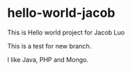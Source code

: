 # hello-world-jacob
This is Hello world project for Jacob Luo

This is a test for new branch. 

I like Java, PHP and Mongo.
